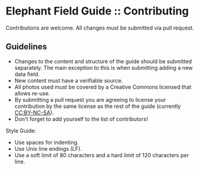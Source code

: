 # Elephant Field Guide :: Contributing

Contributions are welcome. All changes must be submitted via pull request.

## Guidelines

* Changes to the content and structure of the guide should be submitted separately.
  The main exception to this is when submitting adding a new data field.
* New content must have a verifiable source.
* All photos used must be covered by a Creative Commons licensed that allows re-use.
* By submitting a pull request you are agreeing to license your contribution by
  the same license as the rest of the guide (currently
  [CC:BY-NC-SA](http://creativecommons.org/licenses/by-nc-sa/4.0/)).
* Don't forget to add yourself to the list of contributors!

Style Guide:

* Use spaces for indenting.
* Use Unix line endings (LF).
* Use a soft limit of 80 characters and a hard limit of 120 characters per line.
